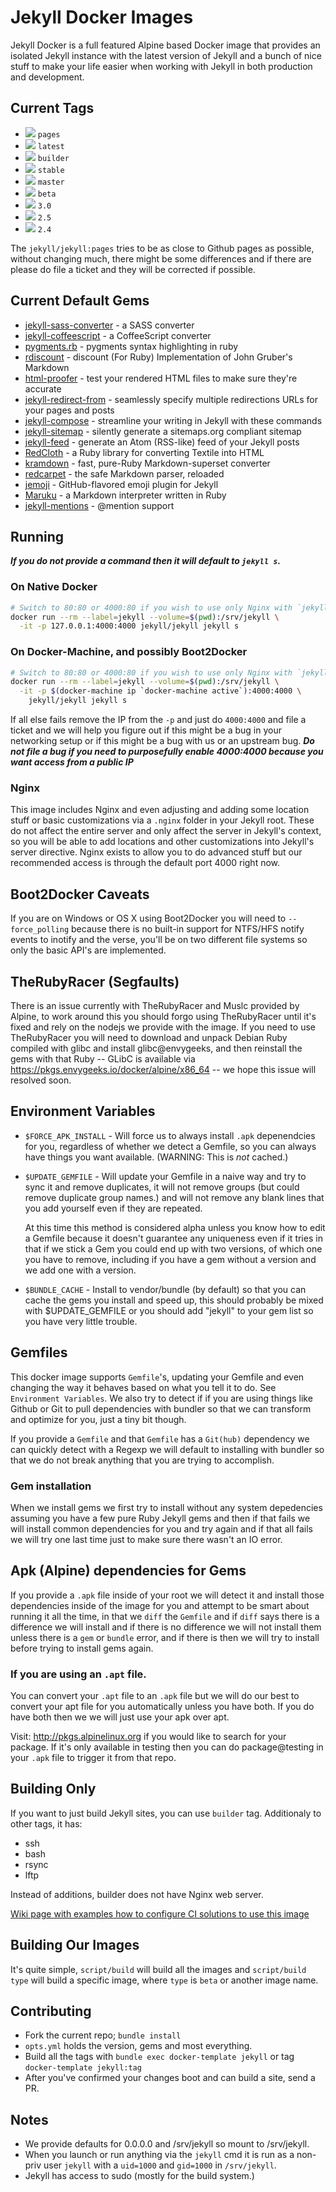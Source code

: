 # Jekyll Docker Images

Jekyll Docker is a full featured Alpine based Docker image that provides an
isolated Jekyll instance with the latest version of Jekyll and a bunch of nice
stuff to make your life easier when working with Jekyll in both production and
development.

## Current Tags

* [![](https://badge.imagelayers.io/jekyll/jekyll:pages.svg)][pages] `pages`
* [![](https://badge.imagelayers.io/jekyll/jekyll:latest.svg)][latest] `latest`
* [![](https://badge.imagelayers.io/jekyll/jekyll:builder.svg)][builder] `builder`
* [![](https://badge.imagelayers.io/jekyll/jekyll:stable.svg)][stable] `stable`
* [![](https://badge.imagelayers.io/jekyll/jekyll:master.svg)][master] `master`
* [![](https://badge.imagelayers.io/jekyll/jekyll:beta.svg)][beta] `beta`
* [![](https://badge.imagelayers.io/jekyll/jekyll:3.0.svg)][3.0] `3.0`
* [![](https://badge.imagelayers.io/jekyll/jekyll:2.5.svg)][2.5] `2.5`
* [![](https://badge.imagelayers.io/jekyll/jekyll:2.4.svg)][2.4] `2.4`

[pages]: https://imagelayers.io?images=jekyll/jekyll:pages
[latest]: https://imagelayers.io?images=jekyll/jekyll:latest
[builder]: https://imagelayers.io?images=jekyll/jekyll:builder
[stable]: https://imagelayers.io?images=jekyll/jekyll:stable
[master]: https://imagelayers.io?images=jekyll/jekyll:master
[beta]: https://imagelayers.io?images=jekyll/jekyll:beta
[3.0]: https://imagelayers.io?images=jekyll/jekyll:3.0
[2.5]: https://imagelayers.io?images=jekyll/jekyll:2.5
[2.4]: https://imagelayers.io?images=jekyll/jekyll:2.4

The `jekyll/jekyll:pages` tries to be as close to Github pages as possible,
without changing much, there might be some differences and if there are please
do file a ticket and they will be corrected if possible.

## Current Default Gems

* [jekyll-sass-converter][jekyll-sass-converter] - a SASS converter
* [jekyll-coffeescript][jekyll-coffeescript] - a CoffeeScript converter
* [pygments.rb][pygments.rb] - pygments syntax highlighting in ruby
* [rdiscount][rdiscount] - discount (For Ruby) Implementation of John Gruber's Markdown
* [html-proofer][html-proofer] - test your rendered HTML files to make sure they're accurate
* [jekyll-redirect-from][jekyll-redirect-from] - seamlessly specify multiple redirections URLs for your pages and posts
* [jekyll-compose][jekyll-compose] - streamline your writing in Jekyll with these commands
* [jekyll-sitemap][jekyll-sitemap] - silently generate a sitemaps.org compliant sitemap
* [jekyll-feed][jekyll-feed] - generate an Atom (RSS-like) feed of your Jekyll posts
* [RedCloth][redcloth] - a Ruby library for converting Textile into HTML
* [kramdown][kramdown] - fast, pure-Ruby Markdown-superset converter
* [redcarpet][redcarpet] - the safe Markdown parser, reloaded
* [jemoji][jemoji] - GitHub-flavored emoji plugin for Jekyll
* [Maruku][maruku] - a Markdown interpreter written in Ruby
* [jekyll-mentions][jekyll-mentions] - @mention support

[pygments.rb]: https://github.com/tmm1/pygments.rb
[jekyll-sitemap]: https://github.com/jekyll/jekyll-sitemap
[jekyll-coffeescript]: https://github.com/jekyll/jekyll-coffeescript
[jekyll-sass-converter]: https://github.com/jekyll/jekyll-sass-converter
[jekyll-redirect-from]: https://github.com/jekyll/jekyll-redirect-from
[jekyll-mentions]: https://github.com/jekyll/jekyll-mentions
[jekyll-compose]: https://github.com/jekyll/jekyll-compose
[jekyll-feed]: https://github.com/jekyll/jekyll-feed
[rdiscount]: https://github.com/davidfstr/rdiscount
[redcarpet]: https://github.com/vmg/redcarpet
[kramdown]: https://github.com/gettalong/kramdown
[jemoji]: https://github.com/jekyll/jemoji
[redcloth]: https://github.com/jgarber/redcloth
[maruku]: https://github.com/bhollis/maruku
[html-proofer]: https://github.com/gjtorikian/html-proofer

## Running

***If you do not provide a command then it will default to `jekyll s`.***

### On Native Docker

```sh
# Switch to 80:80 or 4000:80 if you wish to use only Nginx with `jekyll build`
docker run --rm --label=jekyll --volume=$(pwd):/srv/jekyll \
  -it -p 127.0.0.1:4000:4000 jekyll/jekyll jekyll s
```

### On Docker-Machine, and possibly Boot2Docker
```sh
# Switch to 80:80 or 4000:80 if you wish to use only Nginx with `jekyll build`
docker run --rm --label=jekyll --volume=$(pwd):/srv/jekyll \
  -it -p $(docker-machine ip `docker-machine active`):4000:4000 \
    jekyll/jekyll jekyll s
```

If all else fails remove the IP from the `-p` and just do `4000:4000` and
file a ticket and we will help you figure out if this might be a bug in your
networking setup or if this might be a bug with us or an upstream bug.  ***Do
not file a bug if you need to purposefully enable 4000:4000 because you
want access from a public IP***

### Nginx

This image includes Nginx and even adjusting and adding some location stuff or
basic customizations via a `.nginx` folder in your Jekyll root.  These do not
affect the entire server and only affect the server in Jekyll's context, so you
will be able to add locations and other customizations into Jekyll's server
directive.  Nginx exists to allow you to do advanced stuff but our recommended
access is through the default port 4000 right now.

## Boot2Docker Caveats

If you are on Windows or OS X using Boot2Docker you will need to `--force_polling`
because there is no built-in support for NTFS/HFS notify events to inotify and the
verse, you'll be on two different file systems so only the basic API's are
implemented.

## TheRubyRacer (Segfaults)

There is an issue currently with TheRubyRacer and Muslc provided by Alpine, to
work around this you should forgo using TheRubyRacer until it's fixed and rely
on the nodejs we provide with the image.  If you need to use TheRubyRacer you
will need to download and unpack Debian Ruby compiled with glibc and install
glibc@envygeeks, and then reinstall the gems with that Ruby -- GLibC is
available via https://pkgs.envygeeks.io/docker/alpine/x86_64 -- we hope this
issue will resolved soon.

## Environment Variables

* `$FORCE_APK_INSTALL` - Will force us to always install `.apk` depenendcies
  for you, regardless of whether we detect a Gemfile, so you can always have
  things you want available.  (WARNING: This is *not* cached.)

* `$UPDATE_GEMFILE` - Will update your Gemfile in a naive way and try
  to sync it and remove duplicates, it will not remove groups (but could remove
  duplicate group names.) and will not remove any blank lines that you add
  yourself even if they are repeated.

  At this time this method is considered alpha unless you know how to
  edit a Gemfile because it doesn't guarantee any uniqueness even if it tries
  in that if we stick a Gem you could end up with two versions, of which
  one you have to remove, including if you have a gem without a version
  and we add one with a version.

* `$BUNDLE_CACHE` - Install to vendor/bundle (by default) so that
  you can cache the gems you install and speed up, this should probably be
  mixed with $UPDATE_GEMFILE or you should add "jekyll" to your gem
  list so you have very little trouble.

## Gemfiles

This docker image supports `Gemfile`'s, updating your Gemfile and even changing
the way it behaves based on what you tell it to do.  See `Environment
Variables`. We also try to detect if if you are using things like Github or Git
to pull dependencies with bundler so that we can transform and optimize for you,
just a tiny bit though.

If you provide a `Gemfile` and that `Gemfile` has a `Git(hub)` dependency we can
quickly detect with a Regexp we will default to installing with bundler so that
we do not break anything that you are trying to accomplish.

### Gem installation

When we install gems we first try to install without any system depedencies
assuming you have a few pure Ruby Jekyll gems and then if that fails we will
install common dependencies for you and try again and if that all fails
we will try one last time just to make sure there wasn't an IO error.

## Apk (Alpine) dependencies for Gems

If you provide a `.apk` file inside of your root we will detect it and install
those dependencies inside of the image for you and attempt to be smart about
running it all the time, in that we `diff` the `Gemfile` and if `diff` says
there is a difference we will install and if there is no difference we will not
install them unless there is a `gem` or `bundle` error, and if there is then we
will try to install before trying to install gems again.

### If you are using an `.apt` file.

You can convert your `.apt` file to an `.apk` file but we will do our best to
convert your apt file for you automatically unless you have both. If you do have
both then we we will just use your apk over apt.

Visit: http://pkgs.alpinelinux.org if you would like to search for your package.
If it's only available in testing then you can do package@testing in your `.apk`
file to trigger it from that repo.

## Building Only

If you want to just build Jekyll sites, you can use `builder` tag. Additionaly to other
tags, it has:

* ssh
* bash
* rsync
* lftp

Instead of additions, builder does not have Nginx web server.

[Wiki page with examples how to configure CI solutions to use this image](https://github.com/jekyll/docker/wiki/Deploying-with-Jekyll-Docker)

## Building Our Images

It's quite simple, `script/build` will build all the images and `script/build
type` will build a specific image, where `type` is `beta` or another image name.

## Contributing

* Fork the current repo; `bundle install`
* `opts.yml` holds the version, gems and most everything.
* Build all the tags with `bundle exec docker-template jekyll` or tag `docker-template jekyll:tag`
* After you've confirmed your changes boot and can build a site, send a PR.

## Notes
  * We provide defaults for 0.0.0.0 and /srv/jekyll so mount to /srv/jekyll.
  * When you launch or run anything via the `jekyll` cmd it is run as a non-priv
    user `jekyll` with a `uid=1000` and `gid=1000` in `/srv/jekyll`.
  * Jekyll has access to sudo (mostly for the build system.)
